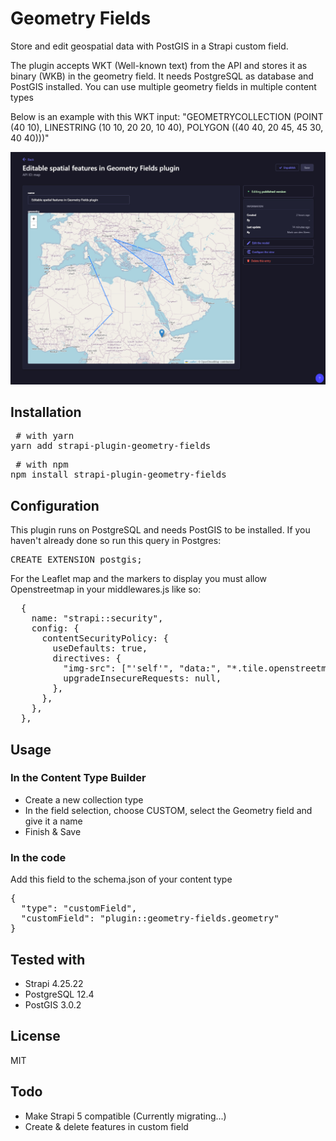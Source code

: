 # Geometry Fields

Store and edit geospatial data with PostGIS in a Strapi custom field.

The plugin accepts WKT (Well-known text) from the API and stores it as binary (WKB) in the geometry field. 
It needs PostgreSQL as database and PostGIS installed.
You can use multiple geometry fields in multiple content types

Below is an example with this WKT input: "GEOMETRYCOLLECTION (POINT (40 10),
LINESTRING (10 10, 20 20, 10 40),
POLYGON ((40 40, 20 45, 45 30, 40 40)))"

![Geometry Field in Action](./assets/strapi-plugin-geometry-fields.jpg)

## Installation

<pre> # with yarn
yarn add strapi-plugin-geometry-fields </pre>

<pre> # with npm
npm install strapi-plugin-geometry-fields </pre>

## Configuration

This plugin runs on PostgreSQL and needs PostGIS to be installed. If you haven't already done so run this query in Postgres:

<pre>CREATE EXTENSION postgis;</pre>

For the Leaflet map and the markers to display you must allow Openstreetmap in your middlewares.js like so:

<pre>
  {
    name: "strapi::security",
    config: {
      contentSecurityPolicy: {
        useDefaults: true,
        directives: {
          "img-src": ["'self'", "data:", "*.tile.openstreetmap.org"],
          upgradeInsecureRequests: null,
        },
      },
    },
  },
</pre>

## Usage

### In the Content Type Builder

- Create a new collection type
- In the field selection, choose CUSTOM, select the Geometry field and give it a name
- Finish & Save

### In the code

Add this field to the schema.json of your content type

<pre>{
  "type": "customField",
  "customField": "plugin::geometry-fields.geometry"
}</pre>

## Tested with

- Strapi 4.25.22
- PostgreSQL 12.4
- PostGIS 3.0.2

## License

MIT 

## Todo

- Make Strapi 5 compatible (Currently migrating...)
- Create & delete features in custom field

